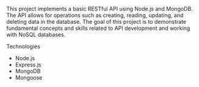 This project implements a basic RESTful API using Node.js and MongoDB. The API allows for operations such as creating, reading, updating, and deleting data in the database. The goal of this project is to demonstrate fundamental concepts and skills related to API development and working with NoSQL databases.

Technologies

- Node.js
- Express.js
- MongoDB
- Mongoose
